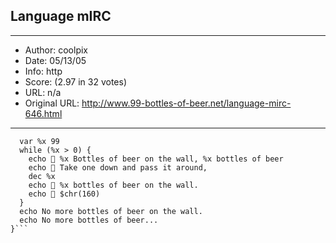 
## Language mIRC ##
---
- Author: coolpix
- Date: 05/13/05
- Info: http
- Score:  (2.97 in 32 votes)
- URL: n/a
- Original URL: http://www.99-bottles-of-beer.net/language-mirc-646.html
---

```alias beer {
  var %x 99
  while (%x > 0) {
    echo  %x Bottles of beer on the wall, %x bottles of beer
    echo  Take one down and pass it around,
    dec %x
    echo  %x bottles of beer on the wall.
    echo  $chr(160)
  }
  echo No more bottles of beer on the wall.
  echo No more bottles of beer...
}```